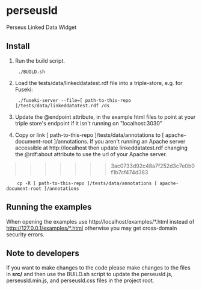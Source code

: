 perseusld
================

Perseus Linked Data Widget

## Install

1. Run the build script.

        ./BUILD.sh

2. Load the tests/data/linkeddatatest.rdf file into a triple-store, e.g. for Fuseki:

        ./fuseki-server --file=[ path-to-this-repo ]/tests/data/linkeddatatest.rdf /ds

3. Update the @endpoint attribute, in the example html files to point at your triple store's endpoint if it isn't running on "localhost:3030"

4. Copy or link [ path-to-this-repo ]/tests/data/annotations to [ apache-document-root ]/annotations. If you aren't running an Apache server accessible at http://localhost then update linkeddatatest.rdf changing the @rdf:about attribute to use the url of your Apache server.
>>>>>>> 3ac0733d92c48a7f252d3c7e0b0f1b7cf474d383

        cp -R [ path-to-this-repo ]/tests/data/annotations [ apache-document-root ]/annotations

## Running the examples
When opening the examples use http://localhost/examples/*.html instead of http://127.0.0.1/examples/*.html otherwise you may get cross-domain security errors.

## Note to developers
If you want to make changes to the code please make changes to the files in **src/** and then use the BUILD.sh script to update the perseusld.js, perseusld.min.js, and perseusld.css files in the project root.
